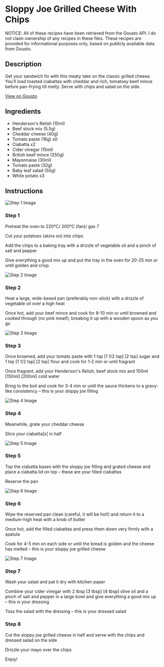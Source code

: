 # Sloppy Joe Grilled Cheese With Chips

NOTICE: All of these recipes have been retrieved from the Gousto API. I do not claim ownership of any recipes in these files. These recipes are provided for informational purposes only, based on publicly available data from Gousto.

## Description

Get your sandwich fix with this meaty take on the classic grilled cheese. You’ll load toasted ciabattas with cheddar and rich, tomatoey beef mince before pan-frying till melty. Serve with chips and salad on the side.

[View on Gousto](https://www.gousto.co.uk/recipes/cookbook/sloppy-joe-grilled-cheese-with-chips)

## Ingredients

- Henderson's Relish (15ml)
- Beef stock mix (5.5g)
- Cheddar cheese (40g)
- Tomato paste (16g) x0
- Ciabatta x2
- Cider vinegar (15ml)
- British beef mince (250g)
- Mayonnaise (30ml)
- Tomato paste (32g)
- Baby leaf salad (50g)
- White potato x3

## Instructions

![Step 1 Image](https://production-media.gousto.co.uk/cms/recipe-step-image/Step-1-1684507371871-x200.jpg)

### Step 1

Preheat the oven to 220°C/ 200°C (fan)/ gas 7

Cut your potatoes (skins on) into chips

Add the chips to a baking tray with a drizzle of vegetable oil and a pinch of salt and pepper

Give everything a good mix up and put the tray in the oven for 20-25 min or until golden and crisp

![Step 2 Image](https://production-media.gousto.co.uk/cms/recipe-step-image/Step-2-1684507379943-x200.jpg)

### Step 2

Heat a large, wide-based pan (preferably non-stick) with a drizzle of vegetable oil over a high heat

Once hot, add your beef mince and cook for 8-10 min or until browned and cooked through (no pink meat!), breaking it up with a wooden spoon as you go

![Step 3 Image](https://production-media.gousto.co.uk/cms/recipe-step-image/Step-3-1684507385563-x200.jpg)

### Step 3

Once browned, add your tomato paste with 1 tsp <span class="text-purple">[1 1/2 tsp]</span> <span class="text-danger">[2 tsp] </span>sugar and 1 tsp <span class="text-purple">[1 1/2 tsp]</span> <span class="text-danger">[2 tsp] </span>flour and cook for 1-2 min or until fragrant

Once fragrant, add your Henderson's Relish, beef stock mix and 100ml <span class="text-purple">[150ml]</span> <span class="text-danger">[200ml]</span> cold water

Bring to the boil and cook for 3-4 min or until the sauce thickens to a gravy-like consistency – this is your sloppy joe filling

![Step 4 Image](https://production-media.gousto.co.uk/cms/recipe-step-image/Step-4-1684507389308-x200.jpg)

### Step 4

Meanwhile, grate your cheddar cheese

Slice your ciabatta[s] in half

![Step 5 Image](https://production-media.gousto.co.uk/cms/recipe-step-image/Step-5-1684507393634-x200.jpg)

### Step 5

Top the ciabatta bases with the sloppy joe filling and grated cheese and place a ciabatta lid on top – these are your filled ciabattas

Reserve the pan

![Step 6 Image](https://production-media.gousto.co.uk/cms/recipe-step-image/Step-6-1684507400900-x200.jpg)

### Step 6

Wipe the reserved pan clean (careful, it will be hot!) and return it to a medium-high heat with a knob of butter

Once hot, add the filled ciabattas and press them down very firmly with a spatula

Cook for 4-5 min on each side or until the bread is golden and the cheese has melted – this is your sloppy joe grilled cheese

![Step 7 Image](https://production-media.gousto.co.uk/cms/recipe-step-image/Step-7-1684507404674-x200.jpg)

### Step 7

Wash your salad and pat it dry with kitchen paper

Combine your cider vinegar with 2 tbsp <span class="text-purple">[3 tbsp]</span> <span class="text-danger">[4 tbsp] </span>olive oil and a pinch of salt and pepper in a large bowl and give everything a good mix up – this is your dressing

Toss the salad with the dressing – this is your dressed salad

### Step 8

Cut the sloppy joe grilled cheese in half and serve with the chips and dressed salad on the side

Drizzle your mayo over the chips

Enjoy!


